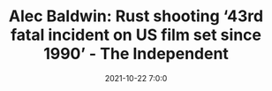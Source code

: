 ---
"title": "Alec Baldwin: Rust shooting ‘43rd fatal incident on US film set since 1990’ - The Independent"
"date": "2021-10-22 7:0:0"
"feed_name": "GOOGLENEWSCONSTRUCTION"
"feed_website": "https://news.google.com/search?q=construction%2Bincident&hl=en-US&gl=US&ceid=US:en"
"feed_rss": "https://news.google.com/rss/search?q=construction%2Bincident&hl=en-US&gl=US&ceid=US:en"
"link": "https://www.independent.co.uk/arts-entertainment/films/news/alec-baldwin-shooting-rust-brandon-lee-b1943356.html"
"source": "{'href': 'https://www.independent.co.uk', 'title': 'The Independent'}"
"file": "_posts/2021-1-1-4a7a168465b424d12f778d87aebff99dc8fb3aec.md"
"accident": "1"
"drilling": "0"
"dead": "0"
"injured": "0"
"arrested": "0"
"place": "unknown place"
"where": "unknown site"
"causes": "unknown"
"place_uri": "unknown place"
---
